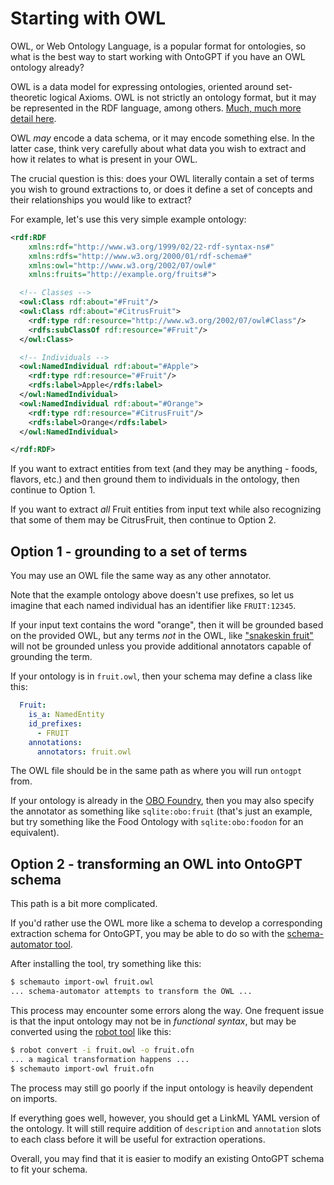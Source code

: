 # Starting with OWL

OWL, or Web Ontology Language, is a popular format for ontologies, so what is the best way to start working with OntoGPT if you have an OWL ontology already?

OWL is a data model for expressing ontologies, oriented around set-theoretic logical Axioms. OWL is not strictly an ontology format, but it may be represented in the RDF language, among others. [Much, much more detail here](https://oboacademy.github.io/obook/explanation/owl-format-variants/).

OWL *may* encode a data schema, or it may encode something else. In the latter case, think very carefully about what data you wish to extract and how it relates to what is present in your OWL.

The crucial question is this: does your OWL literally contain a set of terms you wish to ground extractions to, or does it define a set of concepts and their relationships you would like to extract?

For example, let's use this very simple example ontology:

```xml
<rdf:RDF
    xmlns:rdf="http://www.w3.org/1999/02/22-rdf-syntax-ns#"
    xmlns:rdfs="http://www.w3.org/2000/01/rdf-schema#"
    xmlns:owl="http://www.w3.org/2002/07/owl#"
    xmlns:fruits="http://example.org/fruits#">

  <!-- Classes -->
  <owl:Class rdf:about="#Fruit"/>
  <owl:Class rdf:about="#CitrusFruit">
    <rdf:type rdf:resource="http://www.w3.org/2002/07/owl#Class"/>
    <rdfs:subClassOf rdf:resource="#Fruit"/>
  </owl:Class>

  <!-- Individuals -->
  <owl:NamedIndividual rdf:about="#Apple">
    <rdf:type rdf:resource="#Fruit"/>
    <rdfs:label>Apple</rdfs:label>
  </owl:NamedIndividual>
  <owl:NamedIndividual rdf:about="#Orange">
    <rdf:type rdf:resource="#CitrusFruit"/>
    <rdfs:label>Orange</rdfs:label>
  </owl:NamedIndividual>

</rdf:RDF>
```

If you want to extract entities from text (and they may be anything - foods, flavors, etc.) and then ground them to individuals in the ontology, then continue to Option 1.

If you want to extract *all* Fruit entities from input text while also recognizing that some of them may be CitrusFruit, then continue to Option 2.

## Option 1 - grounding to a set of terms

You may use an OWL file the same way as any other annotator.

Note that the example ontology above doesn't use prefixes, so let us imagine that each named individual has an identifier like `FRUIT:12345`.

If your input text contains the word "orange", then it will be grounded based on the provided OWL, but any terms *not* in the OWL, like ["snakeskin fruit"](https://en.wikipedia.org/wiki/Salak) will not be grounded unless you provide additional annotators capable of grounding the term.

If your ontology is in `fruit.owl`, then your schema may define a class like this:

```yaml
  Fruit:
    is_a: NamedEntity
    id_prefixes:
      - FRUIT   
    annotations:
      annotators: fruit.owl
```

The OWL file should be in the same path as where you will run `ontogpt` from.

If your ontology is already in the [OBO Foundry](http://obofoundry.org/), then you may also specify the annotator as something like `sqlite:obo:fruit` (that's just an example, but try something like the Food Ontology with `sqlite:obo:foodon` for an equivalent).

## Option 2 - transforming an OWL into OntoGPT schema

This path is a bit more complicated.

If you'd rather use the OWL more like a schema to develop a corresponding extraction schema for OntoGPT, you may be able to do so with the [schema-automator tool](https://github.com/linkml/schema-automator).

After installing the tool, try something like this:

```bash
$ schemauto import-owl fruit.owl
... schema-automator attempts to transform the OWL ...
```

This process may encounter some errors along the way. One frequent issue is that the input ontology may not be in *functional syntax*, but may be converted using the [robot tool](http://robot.obolibrary.org/) like this:

```bash
$ robot convert -i fruit.owl -o fruit.ofn
... a magical transformation happens ...
$ schemauto import-owl fruit.ofn
```

The process may still go poorly if the input ontology is heavily dependent on imports.

If everything goes well, however, you should get a LinkML YAML version of the ontology. It will still require addition of `description` and `annotation` slots to each class before it will be useful for extraction operations.

Overall, you may find that it is easier to modify an existing OntoGPT schema to fit your schema.
